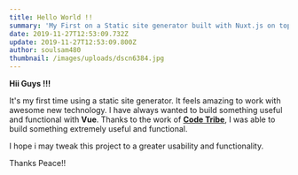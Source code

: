 ```yaml
---
title: Hello World !!
summary: 'My First on a Static site generator built with Nuxt.js on top of VUE.js '
date: 2019-11-27T12:53:09.732Z
update: 2019-11-27T12:53:09.800Z
author: soulsam480
thumbnail: /images/uploads/dscn6384.jpg
---
```

**Hii Guys !!!** 

It's my first time using a static site generator. It feels amazing to work with awesome new technology. I have always wanted to build something useful and functional with **Vue**. Thanks to the work of [**Code Tribe**](https://github.com/code-tribe/nuxt-netlify-cms-starter), I was able to build something extremely useful and functional. 

I hope i may tweak this project  to a greater usability and functionality. 

Thanks Peace!!
